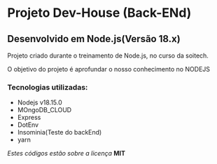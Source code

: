 # Projeto Dev-House (Back-ENd)


## Desenvolvido em Node.js(Versão 18.x)

Projeto criado durante o treinamento de Node.js, no curso da soitech.

O objetivo do projeto é aprofundar o nosso conhecimento no NODEJS

### Tecnologias utilizadas:

- Nodejs v18.15.0
- MOngoDB_CLOUD
- Express
- DotEnv
- Insominia(Teste do backEnd)
- yarn

_Estes códigos estão sobre a licença_ **MIT**
